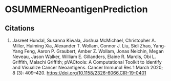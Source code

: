 # OSUMMERNeoantigenPrediction

##  Citations
1. Jasreet Hundal, Susanna Kiwala, Joshua McMichael, Christopher A. Miller, Huiming Xia, Alexander T. Wollam, Connor J. Liu, Sidi Zhao, Yang-Yang Feng, Aaron P. Graubert, Amber Z. Wollam, Jonas Neichin, Megan Neveau, Jason Walker, William E. Gillanders, Elaine R. Mardis, Obi L. Griffith, Malachi Griffith; pVACtools: A Computational Toolkit to Identify and Visualize Cancer Neoantigens. Cancer Immunol Res 1 March 2020; 8 (3): 409–420. https://doi.org/10.1158/2326-6066.CIR-19-0401
